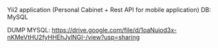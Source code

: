 Yii2 application (Personal Cabinet + Rest API for mobile application) DB: MySQL

DUMP MYSQL: https://drive.google.com/file/d/1oaNuiod3x-nKMeVtHU2fyHHEhJylNGI-/view?usp=sharing
